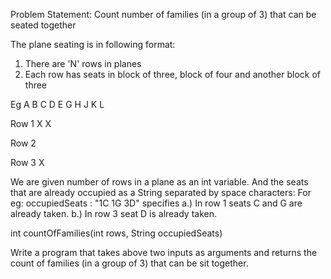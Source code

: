 Problem Statement: Count number of families (in a group of 3) that can be seated together

The plane seating is in following format:

1. There are 'N' rows in planes
2. Each row has seats in block of three, block of four and another block of three

Eg      A B C    D E G H   J K L
     
Row 1       X        X

Row 2

Row 3            X                

We are given number of rows in a plane as an int variable.
And the seats that are already occupied as a String separated by space characters:
For eg: occupiedSeats : "1C 1G 3D" specifies
 a.) In row 1 seats C and G are already taken.
 b.) In row 3 seat D is already taken.

int countOfFamilies(int rows, String occupiedSeats)

Write a program that takes above two inputs as arguments and returns the count of families
(in a group of 3) that can be sit together.
